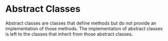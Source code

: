 # Abstract Classes

Abstract classes are classes that define methods but do not provide an
implementation of those methods.  The implementation of abstract classes
is left to the classes that inherit from those abstract classes.
